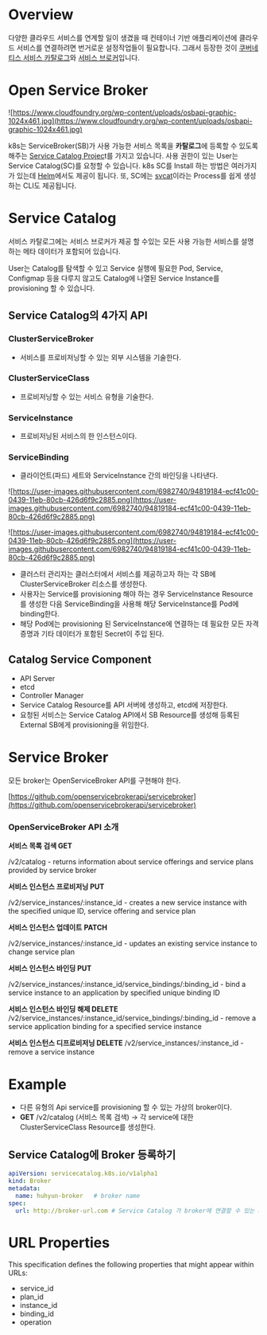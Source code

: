 # Overview

다양한 클라우드 서비스를 연계할 일이 생겼을 때 컨테이너 기반 애플리케이션에 클라우드 서비스를 연결하려면 번거로운 설정작업들이 필요합니다. 그래서 등장한 것이 [쿠버네티스 서비스 카탈로그](https://github.com/kubernetes-sigs/service-catalog)와 [서비스 브로커](https://www.openservicebrokerapi.org/)입니다.

# Open Service Broker

![https://www.cloudfoundry.org/wp-content/uploads/osbapi-graphic-1024x461.jpg](https://www.cloudfoundry.org/wp-content/uploads/osbapi-graphic-1024x461.jpg)

k8s는 ServiceBroker(SB)가 사용 가능한 서비스 목록을 **카탈로그**에 등록할 수 있도록 해주는 [Service Catalog Projec](https://github.com/kubernetes-sigs/service-catalog)t를 가지고 있습니다. 사용 권한이 있는 User는 Service Catalog(SC)를 요청할 수 있습니다. k8s SC를 Install 하는 방법은 여러가지가 있는데 [Helm](https://github.com/kubernetes-sigs/service-catalog/blob/master/docs/install.md)에서도 제공이 됩니다. 또, SC에는 [svcat](https://svc-cat.io/docs/cli/)이라는 Process를 쉽게 생성하는 CLI도 제공됩니다.

# Service Catalog

서비스 카탈로그에는 서비스 브로커가 제공 할 수있는 모든 사용 가능한 서비스를 설명하는 메타 데이터가 포함되어 있습니다.

User는 Catalog를 탐색할 수 있고 Service 실행에 필요한 Pod, Service, Configmap 등을 다루지 않고도 Catalog에 나열된 Service Instance를 provisioning 할 수 있습니다.

## Service Catalog의 4가지 API

### **ClusterServiceBroker**

- 서비스를 프로비저닝할 수 있는 외부 시스템을 기술한다.

### **ClusterServiceClass**

- 프로비저닝할 수 있는 서비스 유형을 기술한다.

### **ServiceInstance**

- 프로비저닝된 서비스의 한 인스턴스이다.

### **ServiceBinding**

- 클라이언트(파드) 세트와 ServiceInstance 간의 바인딩을 나타낸다.

![https://user-images.githubusercontent.com/6982740/94819184-ecf41c00-0439-11eb-80cb-426d6f9c2885.png](https://user-images.githubusercontent.com/6982740/94819184-ecf41c00-0439-11eb-80cb-426d6f9c2885.png)

![https://user-images.githubusercontent.com/6982740/94819184-ecf41c00-0439-11eb-80cb-426d6f9c2885.png](https://user-images.githubusercontent.com/6982740/94819184-ecf41c00-0439-11eb-80cb-426d6f9c2885.png)

- 클러스터 관리자는 클러스터에서 서비스를 제공하고자 하는 각 SB에 ClusterServiceBroker 리소스를 생성한다.
- 사용자는 Service를 provisioning 해야 하는 경우 ServiceInstance Resource를 생성한 다음 ServiceBinding을 사용해 해당 ServiceInstance를 Pod에 binding한다.
- 해당 Pod에는 provisioning 된 ServiceInstance에 연결하는 데 필요한 모든 자격 증명과 기타 데이터가 포함된 Secret이 주입 된다.

## Catalog Service Component

- API Server
- etcd
- Controller Manager
- Service Catalog Resource를 API 서버에 생성하고, etcd에 저장한다.
- 요청된 서비스는 Service Catalog API에서 SB Resource를 생성해 등록된 External SB에게 provisioning을 위임한다.

# Service Broker

모든 broker는 OpenServiceBroker API를 구현해야 한다.

[https://github.com/openservicebrokerapi/servicebroker](https://github.com/openservicebrokerapi/servicebroker)

### **OpenServiceBroker API 소개**

**서비스 목록 검색 GET** 

/v2/catalog - returns information about service offerings and service plans provided by service broker

**서비스 인스턴스 프로비저닝 PUT** 

/v2/service_instances/:instance_id - creates a new service instance with the specified unique ID, service offering and service plan

**서비스 인스턴스 업데이트** **PATCH** 

/v2/service_instances/:instance_id - updates an existing service instance to change service plan 

**서비스 인스턴스 바인딩 PUT** 

/v2/service_instances/:instance_id/service_bindings/:binding_id - bind a service instance to an application by specified unique binding ID

**서비스 인스턴스 바인딩 해제 DELETE** /v2/service_instances/:instance_id/service_bindings/:binding_id - remove a service application binding for a specified service instance

**서비스 인스턴스 디프로비저닝 DELETE** /v2/service_instances/:instance_id - remove a service instance

# Example

- 다른 유형의 Api service를 provisioning 할 수 있는 가상의 broker이다.
- **GET** /v2/catalog (서비스 목록 검색) → 각 service에 대한 ClusterServiceClass Resource를 생성한다.

## Service Catalog에 Broker 등록하기

```yaml
apiVersion: servicecatalog.k8s.io/v1alpha1
kind: Broker
metadata:
  name: huhyun-broker   # broker name
spec:
  url: http://broker-url.com # Service Catalog 가 broker에 연결할 수 있는 url
```

# URL Properties

This specification defines the following properties that might appear within URLs:

- service_id
- plan_id
- instance_id
- binding_id
- operation
